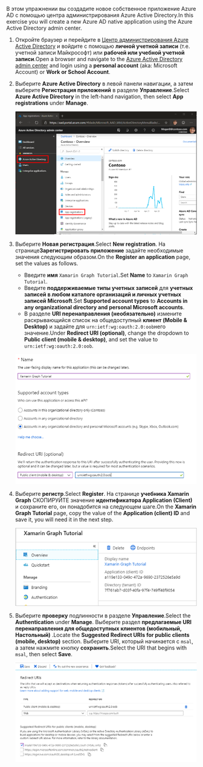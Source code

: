 <!-- markdownlint-disable MD002 MD041 -->

<span data-ttu-id="879d4-101">В этом упражнении вы создадите новое собственное приложение Azure AD с помощью центра администрирования Azure Active Directory.</span><span class="sxs-lookup"><span data-stu-id="879d4-101">In this exercise you will create a new Azure AD native application using the Azure Active Directory admin center.</span></span>

1. <span data-ttu-id="879d4-102">Откройте браузер и перейдите в [Центр администрирования Azure Active Directory](https://aad.portal.azure.com) и войдите с помощью **личной учетной записи** (т.е. учетной записи Майкрософт) или **рабочей или учебной учетной записи**.</span><span class="sxs-lookup"><span data-stu-id="879d4-102">Open a browser and navigate to the [Azure Active Directory admin center](https://aad.portal.azure.com) and login using a **personal account** (aka: Microsoft Account) or **Work or School Account**.</span></span>

1. <span data-ttu-id="879d4-103">Выберите **Azure Active Directory** в левой панели навигации, а затем выберите **Регистрация приложений** в разделе **Управление**.</span><span class="sxs-lookup"><span data-stu-id="879d4-103">Select **Azure Active Directory** in the left-hand navigation, then select **App registrations** under **Manage**.</span></span>

    ![<span data-ttu-id="879d4-104">Снимок экрана с регистрациями приложений</span><span class="sxs-lookup"><span data-stu-id="879d4-104">A screenshot of the App registrations</span></span> ](./images/aad-portal-app-registrations.png)

1. <span data-ttu-id="879d4-105">Выберите **Новая регистрация**.</span><span class="sxs-lookup"><span data-stu-id="879d4-105">Select **New registration**.</span></span> <span data-ttu-id="879d4-106">На странице**Зарегистрировать приложение** задайте необходимые значения следующим образом.</span><span class="sxs-lookup"><span data-stu-id="879d4-106">On the **Register an application** page, set the values as follows.</span></span>

    - <span data-ttu-id="879d4-107">Введите **имя** `Xamarin Graph Tutorial`.</span><span class="sxs-lookup"><span data-stu-id="879d4-107">Set **Name** to `Xamarin Graph Tutorial`.</span></span>
    - <span data-ttu-id="879d4-108">Введите **поддерживаемые типы учетных записей** для **учетных записей в любом каталоге организаций и личных учетных записей Microsoft**.</span><span class="sxs-lookup"><span data-stu-id="879d4-108">Set **Supported account types** to **Accounts in any organizational directory and personal Microsoft accounts**.</span></span>
    - <span data-ttu-id="879d4-109">В разделе **URI перенаправления (необязательно)** измените раскрывающийся список на общедоступный **клиент (Mobile & Desktop)** и задайте для `urn:ietf:wg:oauth:2.0:oob`него значение.</span><span class="sxs-lookup"><span data-stu-id="879d4-109">Under **Redirect URI (optional)**, change the dropdown to **Public client (mobile & desktop)**, and set the value to `urn:ietf:wg:oauth:2.0:oob`.</span></span>

    ![Снимок страницы "регистрация приложения"](./images/aad-register-an-app.png)

1. <span data-ttu-id="879d4-111">Выберите **регистр**.</span><span class="sxs-lookup"><span data-stu-id="879d4-111">Select **Register**.</span></span> <span data-ttu-id="879d4-112">На странице **учебника Xamarin Graph** СКОПИРУЙТЕ значение **идентификатора Application (Client)** и сохраните его, он понадобится на следующем шаге.</span><span class="sxs-lookup"><span data-stu-id="879d4-112">On the **Xamarin Graph Tutorial** page, copy the value of the **Application (client) ID** and save it, you will need it in the next step.</span></span>

    ![Снимок экрана с ИДЕНТИФИКАТОРом приложения для новой регистрации приложения](./images/aad-application-id.png)

1. <span data-ttu-id="879d4-114">Выберите **проверку** подлинности в разделе **Управление**.</span><span class="sxs-lookup"><span data-stu-id="879d4-114">Select the **Authentication** under **Manage**.</span></span> <span data-ttu-id="879d4-115">Выберите раздел **предлагаемые URI перенаправления для общедоступных клиентов (мобильный, Настольный)** .</span><span class="sxs-lookup"><span data-stu-id="879d4-115">Locate the **Suggested Redirect URIs for public clients (mobile, desktop)** section.</span></span> <span data-ttu-id="879d4-116">Выберите URI, который начинается с `msal`, а затем нажмите кнопку **сохранить**.</span><span class="sxs-lookup"><span data-stu-id="879d4-116">Select the URI that begins with `msal`, then select **Save**.</span></span>

    ![Снимок экрана со страницей URI перенаправления](./images/aad-redirect-uris.png)
